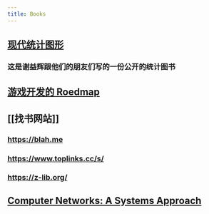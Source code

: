 ```yaml
---
title: Books
---
```


## [现代统计图形](https://bookdown.org/xiangyun/msg/)
### 这是谢益辉跟他们的朋友们写的一份公开的统计图书
## [游戏开发的 Roedmap](https://miloyip.github.io/game-programmer/game-programmer-zh-cn.pdf)
## [[找书网站]]
### https://blah.me
### https://www.toplinks.cc/s/
### https://z-lib.org/
## [Computer Networks: A Systems Approach]()
